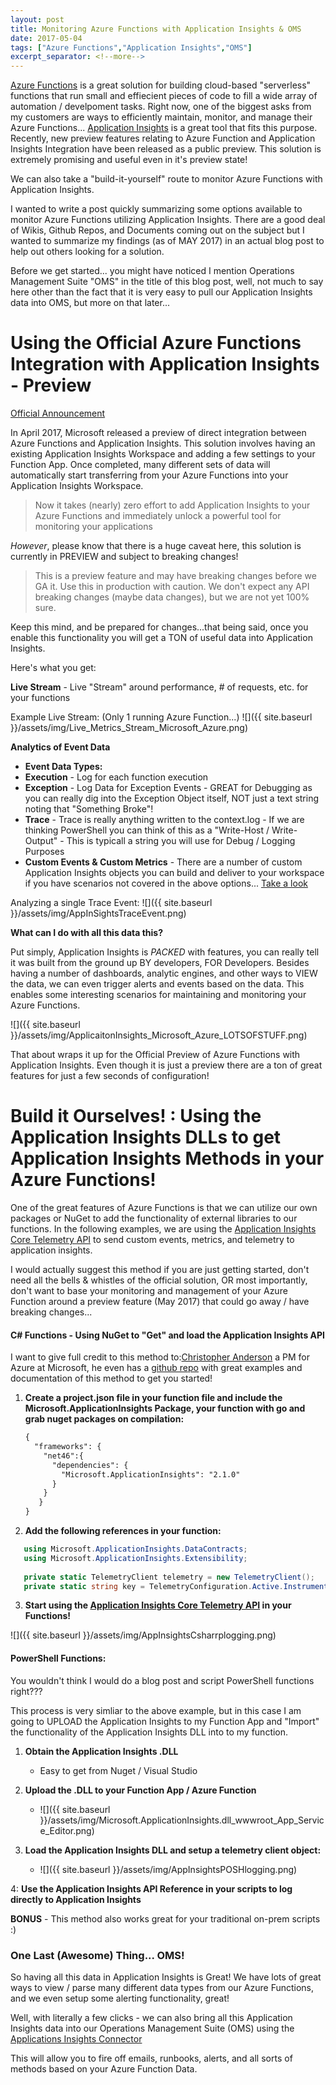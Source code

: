 ```yaml
---
layout: post
title: Monitoring Azure Functions with Application Insights & OMS
date: 2017-05-04
tags: ["Azure Functions","Application Insights","OMS"]
excerpt_separator: <!--more-->
---
```

  

[Azure Functions](https://azure.microsoft.com/en-us/services/functions/) is a great solution for building cloud-based "serverless" functions that run small and effiecient pieces of code to fill a wide array of automation / develpoment tasks. Right now, one of the biggest asks from my customers are ways to efficiently maintain, monitor, and manage their Azure Functions... [Application Insights](https://azure.microsoft.com/en-us/services/application-insights/) is a great tool that fits this purpose. Recently, new preview features relating to Azure Function and Application Insights Integration have been released as a public preview. This solution is extremely promising and useful even in it's preview state! 

We can also take a "build-it-yourself" route to monitor Azure Functions with Application Insights.

I wanted to write a post quickly summarizing some options available to monitor Azure Functions utilizing Application Insights. There are a good deal of Wikis, Github Repos, and Documents coming out on the subject but I wanted to summarize my findings (as of MAY 2017) in an actual blog post to help out others looking for a solution.

Before we get started... you might have noticed I mention Operations Management Suite "OMS" in the title of this blog post, well, not much to say here other than the fact that it is very easy to pull our Application Insights data into OMS, but more on that later...


<!--more-->


# Using the Official Azure Functions Integration with Application Insights - Preview ## 
[Official Announcement](https://blogs.msdn.microsoft.com/appserviceteam/2017/04/06/azure-functions-application-insights/)

In April 2017, Microsoft released a preview of direct integration between Azure Functions and Application Insights. This solution involves having an existing Application Insights Workspace and adding a few settings to your Function App. Once completed, many different sets of data will automatically start transferring from your Azure Functions into your Application Insights Workspace.
  
> Now it takes (nearly) zero effort to add Application Insights to your Azure Functions and immediately unlock a powerful tool for monitoring your applications

*However*, please know that there is a huge caveat here, this solution is currently in PREVIEW and subject to breaking changes!

>  This is a preview feature and may have breaking changes before we GA it. Use this in production with caution. We don't expect any API breaking changes (maybe data changes), but we are not yet 100% sure.  

Keep this mind, and be prepared for changes...that being said, once you enable this functionality you will get a TON of useful data into Application Insights.

Here's what you get:

**Live Stream** - Live "Stream" around performance, # of requests, etc. for your functions 

   Example Live Stream: (Only 1 running Azure Function...)
   ![]({{ site.baseurl }}/assets/img/Live_Metrics_Stream_Microsoft_Azure.png)

**Analytics of Event Data**
   - **Event Data Types:**
   - **Execution** - Log for each function execution
   - **Exception** - Log Data for Exception Events - GREAT for Debugging as you can really dig into the Exception Object itself, NOT just a text string noting that "Something Broke"!
   - **Trace** - Trace is really anything written to the context.log - If we are thinking PowerShell you can think of this as a "Write-Host / Write-Output" - This is typicall a string you will use for Debug / Logging Purposes 
   - **Custom Events & Custom Metrics** - There are a number of custom Application Insights objects you can build and deliver to your workspace if you have scenarios not covered in the above options... [Take a look](https://social.technet.microsoft.com/wiki/contents/articles/31192.custom-telemetry-events-with-trackevent-in-microsoft-application-insights.aspx)
   
   Analyzing a single Trace Event:
   ![]({{ site.baseurl }}/assets/img/AppInSightsTraceEvent.png)  
   
     
     
   
 **What can I do with all this data this?** 
 
Put simply, Application Insights is *PACKED* with features, you can really tell it was built from the ground up BY developers, FOR Developers. Besides having a number of dashboards, analytic engines, and other ways to VIEW the data, we can even trigger alerts and events based on the data. This enables some interesting scenarios for maintaining and monitoring your Azure Functions. 

![]({{ site.baseurl }}/assets/img/ApplicaitonInsights_Microsoft_Azure_LOTSOFSTUFF.png)

That about wraps it up for the Official Preview of Azure Functions with Application Insights. Even though it is just a preview there are a ton of great features for just a few seconds of configuration!  




# Build it Ourselves! : Using the Application Insights DLLs to get Application Insights Methods in your Azure Functions! #

One of the great features of Azure Functions is that we can utilize our own packages or NuGet to add the functionality of external libraries to our functions. In the following examples, we are using the [Application Insights Core Telemetry API](https://docs.microsoft.com/en-us/azure/application-insights/app-insights-api-custom-events-metrics) to send custom events, metrics, and telemetry to application insights.
 
I would actually suggest this method if you are just getting started, don't need all the bells & whistles of the official solution, OR most importantly, don't want to base your monitoring and management of your Azure Function around a preview feature (May 2017) that could go away / have breaking changes...


#### C# Functions - Using NuGet to "Get" and load the Application Insights API ####
I want to give full credit to this method to:[Christopher Anderson](https://github.com/christopheranderson) a PM for Azure at Microsoft, he even has a [github repo](https://github.com/christopheranderson/azure-functions-app-insights-sample) with great examples and documentation of this method to get you started!


1. **Create a project.json file in your function file and include the Microsoft.ApplicationInsights Package, your function with go and grab nuget packages on compilation:**
    ```xml
    {
      "frameworks": {
        "net46":{
          "dependencies": {
            "Microsoft.ApplicationInsights": "2.1.0"
          }
        }
       }
    }  
    ```  
2. **Add the following references in your function:**
 ```cs
    using Microsoft.ApplicationInsights.DataContracts;
    using Microsoft.ApplicationInsights.Extensibility;
   
    private static TelemetryClient telemetry = new TelemetryClient();
    private static string key = TelemetryConfiguration.Active.InstrumentationKey = System.Environment.GetEnvironmentVariable("%YOUR_FUNCTION_APP_VARIABLE_CONTAINING_YOUR_APP_INSIGHTS_KEY%", EnvironmentVariableTarget.Process);
   ```
3. **Start using the [Application Insights Core Telemetry API](https://docs.microsoft.com/en-us/azure/application-insights/app-insights-api-custom-events-metrics) in your Functions!**      
    
  ![]({{ site.baseurl }}/assets/img/AppInsightsCsharrplogging.png)
  
  
  
  

#### PowerShell Functions: ####
You wouldn't think I would do a blog post and script PowerShell functions right???

This process is very simliar to the above example, but in this case I am going to UPLOAD the Application Insights to my Function App and "Import" the functionality of the Application Insights DLL into to my function.

1. **Obtain the Application Insights .DLL**
    - Easy to get from Nuget / Visual Studio  

2. **Upload the .DLL to your Function App / Azure Function**
    -  ![]({{ site.baseurl }}/assets/img/Microsoft.ApplicationInsights.dll_wwwroot_App_Service_Editor.png)

3. **Load the Application Insights DLL and setup a telemetry client object:**
    -  ![]({{ site.baseurl }}/assets/img/AppInsightsPOSHlogging.png)    

4: **Use the Application Insights API Reference in your scripts to log directly to Application Insights**

**BONUS** - This method also works great for your traditional on-prem scripts :) 



### One Last (Awesome) Thing... OMS! 
So having all this data in Application Insights is Great! We have lots of great ways to view / parse many different data types from our Azure Functions, and we even setup some alerting functionality, great! 

Well, with literally a few clicks - we can also bring all this Application Insights data into our Operations Management Suite (OMS) using the [Applications Insights Connector](https://blogs.technet.microsoft.com/msoms/2016/09/26/application-insights-connector-in-oms/) 

This will allow you to fire off emails, runbooks, alerts, and all sorts of methods based on your Azure Function Data. 
 

